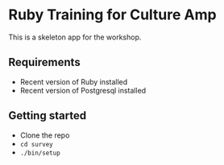 # Ruby Training for Culture Amp

This is a skeleton app for the workshop.

## Requirements

- Recent version of Ruby installed
- Recent version of Postgresql installed

## Getting started

- Clone the repo
- `cd survey`
- `./bin/setup`

